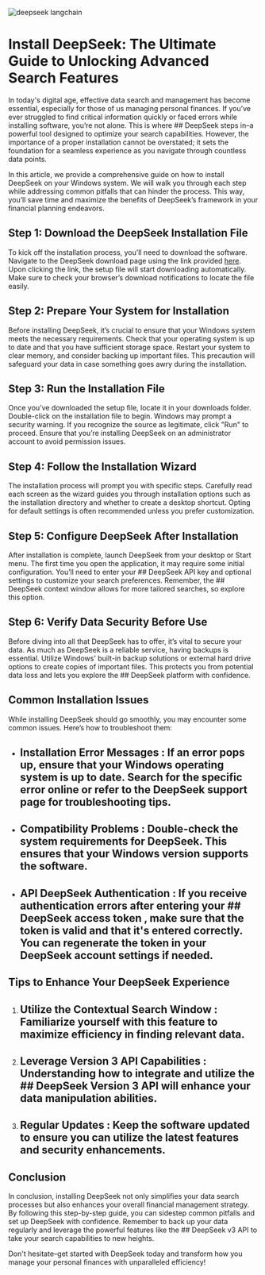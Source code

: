 

![deepseek langchain](https://i.postimg.cc/k4X5rmc3/1x-1.webp)


# Install DeepSeek: The Ultimate Guide to Unlocking Advanced Search Features


In today's digital age, effective data search and management has become essential, especially for those of us managing personal finances. If you’ve ever struggled to find critical information quickly or faced errors while installing software, you’re not alone. This is where ## DeepSeek  steps in–a powerful tool designed to optimize your search capabilities. However, the importance of a proper installation cannot be overstated; it sets the foundation for a seamless experience as you navigate through countless data points.


In this article, we provide a comprehensive guide on how to install DeepSeek on your Windows system. We will walk you through each step while addressing common pitfalls that can hinder the process. This way, you’ll save time and maximize the benefits of DeepSeek’s framework in your financial planning endeavors.


## Step 1: Download the DeepSeek Installation File


To kick off the installation process, you’ll need to download the software. Navigate to the DeepSeek download page using the link provided [here](https://deepseek.com/download). Upon clicking the link, the setup file will start downloading automatically. Make sure to check your browser’s download notifications to locate the file easily.


## Step 2: Prepare Your System for Installation


Before installing DeepSeek, it’s crucial to ensure that your Windows system meets the necessary requirements. Check that your operating system is up to date and that you have sufficient storage space. Restart your system to clear memory, and consider backing up important files. This precaution will safeguard your data in case something goes awry during the installation.


## Step 3: Run the Installation File


Once you’ve downloaded the setup file, locate it in your downloads folder. Double-click on the installation file to begin. Windows may prompt a security warning. If you recognize the source as legitimate, click "Run" to proceed. Ensure that you’re installing DeepSeek on an administrator account to avoid permission issues.


## Step 4: Follow the Installation Wizard


The installation process will prompt you with specific steps. Carefully read each screen as the wizard guides you through installation options such as the installation directory and whether to create a desktop shortcut. Opting for default settings is often recommended unless you prefer customization.


## Step 5: Configure DeepSeek After Installation


After installation is complete, launch DeepSeek from your desktop or Start menu. The first time you open the application, it may require some initial configuration. You’ll need to enter your ## DeepSeek API key  and optional settings to customize your search preferences. Remember, the ## DeepSeek context window  allows for more tailored searches, so explore this option.


## Step 6: Verify Data Security Before Use


Before diving into all that DeepSeek has to offer, it’s vital to secure your data. As much as DeepSeek is a reliable service, having backups is essential. Utilize Windows' built-in backup solutions or external hard drive options to create copies of important files. This protects you from potential data loss and lets you explore the ## DeepSeek platform  with confidence.


## Common Installation Issues


While installing DeepSeek should go smoothly, you may encounter some common issues. Here’s how to troubleshoot them:


- ## Installation Error Messages : If an error pops up, ensure that your Windows operating system is up to date. Search for the specific error online or refer to the DeepSeek support page for troubleshooting tips.


- ## Compatibility Problems : Double-check the system requirements for DeepSeek. This ensures that your Windows version supports the software.


- ## API DeepSeek Authentication : If you receive authentication errors after entering your ## DeepSeek access token , make sure that the token is valid and that it's entered correctly. You can regenerate the token in your DeepSeek account settings if needed.


## Tips to Enhance Your DeepSeek Experience


1. ## Utilize the Contextual Search Window : Familiarize yourself with this feature to maximize efficiency in finding relevant data.


2. ## Leverage Version 3 API Capabilities : Understanding how to integrate and utilize the ## DeepSeek Version 3 API  will enhance your data manipulation abilities.


3. ## Regular Updates : Keep the software updated to ensure you can utilize the latest features and security enhancements.


## Conclusion


In conclusion, installing DeepSeek not only simplifies your data search processes but also enhances your overall financial management strategy. By following this step-by-step guide, you can sidestep common pitfalls and set up DeepSeek with confidence. Remember to back up your data regularly and leverage the powerful features like the ## DeepSeek v3 API  to take your search capabilities to new heights.


Don't hesitate–get started with DeepSeek today and transform how you manage your personal finances with unparalleled efficiency!

